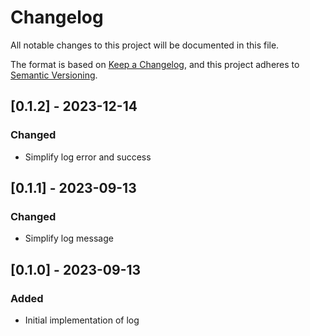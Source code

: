 # Changelog

All notable changes to this project will be documented in this file.

The format is based on [Keep a Changelog](https://keepachangelog.com/en/1.0.0/),
and this project adheres to [Semantic Versioning](https://semver.org/spec/v2.0.0.html).

## [0.1.2] - 2023-12-14

### Changed

- Simplify log error and success

## [0.1.1] - 2023-09-13

### Changed

- Simplify log message

## [0.1.0] - 2023-09-13

### Added

- Initial implementation of log